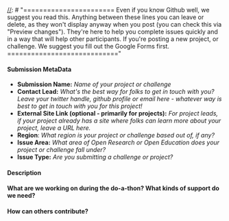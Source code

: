 
[//]: # "=======================
Even if you know Github well, we suggest you read this. Anything between these lines you can leave or delete, as they won't display anyway when you post (you can check this via "Preview changes"). They're here to help you complete issues quickly and in a way that will help other participants. If you're posting a new project, or challenge. We suggest you fill out the Google Forms first. 
============================"

#### **Submission MetaData**

[//]: # "=======================
Please paste the metadata you received after submitting your project or challenge in your Google Form exactly as we sent it to you.
============================"

* **Submission Name:** _Name of your project or challenge_
* **Contact Lead:** _What's the best way for folks to get in touch with you? Leave your twitter handle, github profile or email here - whatever way is best to get in touch with you for this project!_
* **External Site Link (optional - primarily for projects):** _For project leads, if your project already has a site where folks can learn more about your project, leave a URL here._
* **Region**: _What region is your project or challenge based out of, if any?_
* **Issue Area:** _What area of Open Research or Open Education does your project or challenge fall under?_
* **Issue Type:** _Are you submitting a challenge or project?_

#### **Description**
[//]: # "=======================
Insert a paragraph providing more context for your project or challenge focuses on. For project leads, this is a good place to give some broader context about your project—beyond the scope of the do-a-thon.
============================"

#### **What are we working on during the do-a-thon? What kinds of support do we need?** 
[//]: # "=======================
For those leading projects, please give some more information about what type of support you are specifically looking to get done during the do-a-thon day.
Note: Challenge leads will not need to fill out this section and can remove it.
============================"

####  **How can others contribute?** 
[//]: # "=======================
Please include contributing guidelines here. Let folks know how they get in contact with you, and what the best way to contribute to the project or challenge is. E.g. if you are a challenge lead, give some context on what design thinking tools you'll be using, and how other folks can update their ideas onto the thread.
============================"
